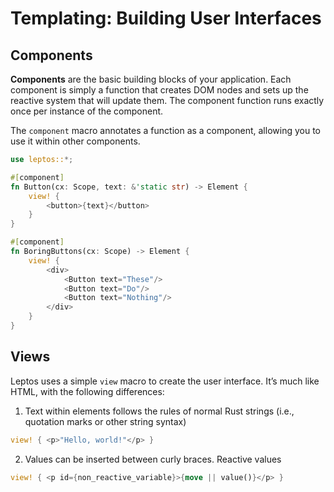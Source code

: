 # Templating: Building User Interfaces

## Components

**Components** are the basic building blocks of your application. Each component is simply a function that creates DOM nodes and sets up the reactive system that will update them. The component function runs exactly once per instance of the component.

The `component` macro annotates a function as a component, allowing you to use it within other components.

```rust
use leptos::*;

#[component]
fn Button(cx: Scope, text: &'static str) -> Element {
    view! {
        <button>{text}</button>
    }
}

#[component]
fn BoringButtons(cx: Scope) -> Element {
    view! {
        <div>
			<Button text="These"/>
			<Button text="Do"/>
			<Button text="Nothing"/>
		</div>
    }
}
```

## Views

Leptos uses a simple `view` macro to create the user interface. It’s much like HTML, with the following differences:

1. Text within elements follows the rules of normal Rust strings (i.e., quotation marks or other string syntax)

```rust
view! { <p>"Hello, world!"</p> }
```

2. Values can be inserted between curly braces. Reactive values

```rust
view! { <p id={non_reactive_variable}>{move || value()}</p> }
```
